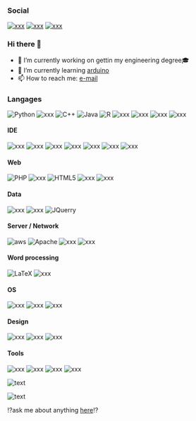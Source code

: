 ### Social
[![xxx](https://img.shields.io/badge/GitHub-181717.svg?style=for-the-badge&logo=GitHub&logoColor=white)](https://github.com/MaxenceRogerieux) [![xxx](https://img.shields.io/badge/LinkedIn-0A66C2.svg?style=for-the-badge&logo=LinkedIn&logoColor=white)](https://www.linkedin.com/in/maxence-rogerieux-2b2110241) [![xxx](https://img.shields.io/badge/Reed_my_CV-111111.svg?style=for-the-badge&logo=readdotcv&color=f10000)](https://github.com/MaxenceRogerieux/MaxenceRogerieux/blob/2fa85d4a95312f7c2554ae38e843beaeea55725b/CV_Stage_M1_Nantes.pdf)

### Hi there 👋

- 🔭 I’m currently working on gettin my engineering degree🎓
- 🌱 I’m currently learning [arduino](https://openclassrooms.com/forum/sujet/mooc-arduino)
- 📫 How to reach me: [e-mail](mailto:maxence.rogerieux@isen-ouest.yncrea.fr)

<!---
Source : https://dev.to/envoy_/150-badges-for-github-pnk
& https://badgen.net
& https://letchap.github.io/2013/03/01/memo-markdown-en-francais/

Site web :
https://img.shields.io/badge/website-000000?style=for-the-badge&logo=About.me&logoColor=white

GitHub:
https://img.shields.io/badge/GitHub-100000?style=for-the-badge&logo=github&logoColor=white

Linkedin :
https://img.shields.io/badge/LinkedIn-0077B5?style=for-the-badge&logo=linkedin&logoColor=white

Linktree :
https://img.shields.io/badge/linktree-39E09B?style=for-the-badge&logo=linktree&logoColor=white

Stack Overflow :
https://img.shields.io/badge/Stack_Overflow-FE7A16?style=for-the-badge&logo=stack-overflow&logoColor=white

Socials

Twitch :
https://img.shields.io/badge/Twitch-9146FF?style=for-the-badge&logo=twitch&logoColor=white

Youtube :
https://img.shields.io/badge/YouTube-FF0000?style=for-the-badge&logo=youtube&logoColor=white

Instagram :
https://img.shields.io/badge/Instagram-E4405F?style=for-the-badge&logo=instagram&logoColor=white

Spotify :
https://img.shields.io/badge/Spotify-1ED760?&style=for-the-badge&logo=spotify&logoColor=white

LANGUAGES

Google Analytics :
https://img.shields.io/badge/Google%20Analytics-E37400?style=for-the-badge&logo=google%20analytics&logoColor=white

RSS :
https://img.shields.io/badge/RSS-FFA500?style=for-the-badge&logo=rss&logoColor=white

Python :
https://img.shields.io/badge/Python-3776AB?style=for-the-badge&logo=python&logoColor=white

HTML :
https://img.shields.io/badge/HTML-239120?style=for-the-badge&logo=html5&logoColor=white

CSS :
https://img.shields.io/badge/CSS-239120?&style=for-the-badge&logo=css3&logoColor=white

JS :
https://img.shields.io/badge/JavaScript-F7DF1E?style=for-the-badge&logo=javascript&logoColor=black

Node JS :
https://img.shields.io/badge/Node.js-43853D?style=for-the-badge&logo=node.js&logoColor=white

HTML5 :
https://img.shields.io/badge/HTML5-E34F26?style=for-the-badge&logo=html5&logoColor=white

CSS3 :
https://img.shields.io/badge/CSS3-1572B6?style=for-the-badge&logo=css3&logoColor=white

Python :
https://img.shields.io/badge/Python-14354C?style=for-the-badge&logo=python&logoColor=white

C :
https://img.shields.io/badge/C-00599C?style=for-the-badge&logo=c&logoColor=white

C++ :
https://img.shields.io/badge/C%2B%2B-00599C?style=for-the-badge&logo=c%2B%2B&logoColor=white

Java :
https://img.shields.io/badge/Java-ED8B00?style=for-the-badge&logo=openjdk&logoColor=white

Php :
https://img.shields.io/badge/PHP-777BB4?style=for-the-badge&logo=php&logoColor=white

Arduino :
https://img.shields.io/badge/Arduino-00979D?style=for-the-badge&logo=Arduino&logoColor=white

Raspberry Pi :
https://img.shields.io/badge/Raspberry%20Pi-A22846?style=for-the-badge&logo=Raspberry%20Pi&logoColor=white

R :
https://img.shields.io/badge/R-276DC3?style=for-the-badge&logo=r&logoColor=white

Swift :
https://img.shields.io/badge/Swift-FA7343?style=for-the-badge&logo=swift&logoColor=white

Markdown :
https://img.shields.io/badge/Markdown-000000?style=for-the-badge&logo=markdown&logoColor=white

React :
https://img.shields.io/badge/React-20232A?style=for-the-badge&logo=react&logoColor=61DAFB

React native :
https://img.shields.io/badge/React_Native-20232A?style=for-the-badge&logo=react&logoColor=61DAFB

Vue js :
https://img.shields.io/badge/Vue.js-35495E?style=for-the-badge&logo=vue.js&logoColor=4FC08D

Angular :
https://img.shields.io/badge/Angular-DD0031?style=for-the-badge&logo=angular&logoColor=white

Angular.JS :
https://img.shields.io/badge/AngularJS-E23237?style=for-the-badge&logo=angularjs&logoColor=white

Bootstrap :
https://img.shields.io/badge/Bootstrap-563D7C?style=for-the-badge&logo=bootstrap&logoColor=white

JQuery :
https://img.shields.io/badge/jQuery-0769AD?style=for-the-badge&logo=jquery&logoColor=white

MySQL :
https://img.shields.io/badge/MySQL-00000F?style=for-the-badge&logo=mysql&logoColor=white
https://img.shields.io/badge/MySQL-005C84?style=for-the-badge&logo=mysql&logoColor=white

Postgresql :
https://img.shields.io/badge/PostgreSQL-316192?style=for-the-badge&logo=postgresql&logoColor=white
https://img.shields.io/badge/PostgreSQL-316192?style=for-the-badge&logo=postgresql&logoColor=white

Oracle :
https://img.shields.io/badge/Oracle-F80000?style=for-the-badge&logo=Oracle&logoColor=white

Unity :
https://img.shields.io/badge/Unity-100000?style=for-the-badge&logo=unity&logoColor=white

AWS :
https://img.shields.io/badge/Amazon_AWS-232F3E?style=for-the-badge&logo=amazon-aws&logoColor=white
https://img.shields.io/badge/Amazon_AWS-FF9900?style=for-the-badge&logo=amazonaws&logoColor=white

Apache :
![Apache](https://img.shields.io/badge/apache-%23D42029.svg?style=for-the-badge&logo=apache&logoColor=white)

LaTex :
![LaTeX](https://img.shields.io/badge/latex-%23008080.svg?style=for-the-badge&logo=latex&logoColor=white)

MICROSOFT

Excel :
https://img.shields.io/badge/Microsoft_Excel-217346?style=for-the-badge&logo=microsoft-excel&logoColor=white

PWP :
https://img.shields.io/badge/Microsoft_PowerPoint-B7472A?style=for-the-badge&logo=microsoft-powerpoint&logoColor=white

Office :
https://img.shields.io/badge/Microsoft_Office-D83B01?style=for-the-badge&logo=microsoft-office&logoColor=white

Word :
https://img.shields.io/badge/Microsoft_Word-2B579A?style=for-the-badge&logo=microsoft-word&logoColor=white

Microsoft :
https://img.shields.io/badge/Microsoft-666666?style=for-the-badge&logo=microsoft&logoColor=white

Powershell :
https://img.shields.io/badge/Powershell-2CA5E0?style=for-the-badge&logo=powershell&logoColor=white


OS
Debian :
https://img.shields.io/badge/Debian-A81D33?style=for-the-badge&logo=debian&logoColor=white

IOS :
https://img.shields.io/badge/iOS-000000?style=for-the-badge&logo=ios&logoColor=white

Linux :
https://img.shields.io/badge/Linux-FCC624?style=for-the-badge&logo=linux&logoColor=black

Mac OS :
https://img.shields.io/badge/mac%20os-000000?style=for-the-badge&logo=apple&logoColor=white

Windows :
https://img.shields.io/badge/Windows-0078D6?style=for-the-badge&logo=windows&logoColor=white

Design

AI :
https://img.shields.io/badge/Adobe%20Illustrator-FF9A00?style=for-the-badge&logo=adobe%20illustrator&logoColor=white

PS :
https://img.shields.io/badge/Adobe%20Photoshop-31A8FF?style=for-the-badge&logo=Adobe%20Photoshop&logoColor=black

Premiere :
https://img.shields.io/badge/Adobe%20Premiere%20Pro-9999FF?style=for-the-badge&logo=Adobe%20Premiere%20Pro&logoColor=white

Canva :
https://img.shields.io/badge/Canva-%2300C4CC.svg?&style=for-the-badge&logo=Canva&logoColor=white

Figma :
https://img.shields.io/badge/Figma-F24E1E?style=for-the-badge&logo=figma&logoColor=white

Education

Duolingo :
https://img.shields.io/badge/Duolingo-58CC02?style=for-the-badge&logo=Duolingo&logoColor=white

IDE

Android Studio :
https://img.shields.io/badge/Android_Studio-3DDC84?style=for-the-badge&logo=android-studio&logoColor=white

Clion :
https://img.shields.io/badge/CLion-000000?style=for-the-badge&logo=clion&logoColor=white

Colab :
https://img.shields.io/badge/Colab-F9AB00?style=for-the-badge&logo=googlecolab&color=525252

Eclipse :
https://img.shields.io/badge/Eclipse-2C2255?style=for-the-badge&logo=eclipse&logoColor=white

Intellij IDEA :
https://img.shields.io/badge/IntelliJ_IDEA-000000.svg?style=for-the-badge&logo=intellij-idea&logoColor=white

NotePad++ :
https://img.shields.io/badge/Notepad++-90E59A.svg?style=for-the-badge&logo=notepad%2B%2B&logoColor=black

PHP storm :
http://img.shields.io/badge/-PHPStorm-181717?style=for-the-badge&logo=phpstorm&logoColor=white

Pycharm :
https://img.shields.io/badge/PyCharm-000000.svg?&style=for-the-badge&logo=PyCharm&logoColor=white

Rstudio :
https://img.shields.io/badge/RStudio-75AADB?style=for-the-badge&logo=RStudio&logoColor=white

VSCode :
https://img.shields.io/badge/Visual_Studio_Code-0078D4?style=for-the-badge&logo=visual%20studio%20code&logoColor=white

App

Notion :
https://img.shields.io/badge/Notion-000000?style=for-the-badge&logo=notion&logoColor=white

Overleaf :
https://img.shields.io/badge/Overleaf-47A141?style=for-the-badge&logo=Overleaf&logoColor=white

Prezi :
https://img.shields.io/badge/Prezi-3181FF?style=for-the-badge&logo=prezi&logoColor=white

Trello :
https://img.shields.io/badge/Trello-0052CC?style=for-the-badge&logo=trello&logoColor=white

GIT :
https://img.shields.io/badge/GIT-E44C30?style=for-the-badge&logo=git&logoColor=white

Others

build with love : http://ForTheBadge.com/images/badges/built-with-love.svg
ask me anything : https://img.shields.io/badge/Ask%20me-anything-1abc9c.svg
folower : https://img.shields.io/github/followers/{username}.svg?style=social&label=Follow&maxAge=2592000
stats graph : https://github-readme-stats.vercel.app/api?username={username}&theme=blue-green
stats : https://github-readme-stats.vercel.app/api/top-langs/?username={username}&theme=blue-green
stats : https://starchart.cc/{username}/{repo}.svg

watch : https://img.shields.io/github/watchers/{username}/{repo-name}.svg
stars : https://img.shields.io/github/stars/{username}/{repo-name}.svg
fork : https://img.shields.io/github/forks/{username}/{repo-name}.svg
DL : https://img.shields.io/github/downloads/{username}/{repo-name}/total.svg

Pull :
https://img.shields.io/github/issues-pr/{username}/{repo-name}.svg
https://img.shields.io/github/issues-pr-closed/{username}/{repo-name}.svg

Issues :
https://img.shields.io/github/issues/{username}/{repo-name}.svg
https://img.shields.io/github/issues-closed/{username}/{repo-name}.svg


-->
### Langages
![Python](https://img.shields.io/badge/Python-14354C?style=for-the-badge&logo=python&logoColor=white) ![xxx](https://img.shields.io/badge/C-A8B9CC.svg?style=for-the-badge&logo=C&logoColor=black) ![C++](https://img.shields.io/badge/C%2B%2B-00599C?style=for-the-badge&logo=c%2B%2B&logoColor=white) ![Java](https://img.shields.io/badge/Java-ED8B00?style=for-the-badge&logo=openjdk&logoColor=white) ![R](https://img.shields.io/badge/R-276DC3.svg?style=for-the-badge&logo=R&logoColor=white) ![xxx](https://img.shields.io/badge/STMicroelectronics-03234B.svg?style=for-the-badge&logo=STMicroelectronics&logoColor=white) ![xxx](https://img.shields.io/badge/Qt-41CD52.svg?style=for-the-badge&logo=Qt&logoColor=white) ![xxx](https://img.shields.io/badge/Processing%20Foundation-006699.svg?style=for-the-badge&logo=Processing-Foundation&logoColor=white) ![xxx](https://img.shields.io/badge/Debian-A81D33.svg?style=for-the-badge&logo=Debian&logoColor=white)
#### IDE
![xxx](https://img.shields.io/badge/JetBrains-000000.svg?style=for-the-badge&logo=JetBrains&logoColor=white) ![xxx](https://img.shields.io/badge/Visual%20Studio%20Code-007ACC.svg?style=for-the-badge&logo=Visual-Studio-Code&logoColor=white) ![xxx](https://img.shields.io/badge/RStudio-75AADB.svg?style=for-the-badge&logo=RStudio&logoColor=white) ![xxx](https://img.shields.io/badge/Google%20Colab-F9AB00.svg?style=for-the-badge&logo=Google-Colab&logoColor=white) ![xxx](https://img.shields.io/badge/Overleaf-47A141.svg?style=for-the-badge&logo=Overleaf&logoColor=white) ![xxx](https://img.shields.io/badge/Notepad++-90E59A.svg?style=for-the-badge&logo=Notepad++&logoColor=black) ![xxx](https://img.shields.io/badge/Eclipse-2C2255?style=for-the-badge&logo=eclipse&logoColor=white)
#### Web
![PHP](https://img.shields.io/badge/PHP-777BB4.svg?style=for-the-badge&logo=PHP&logoColor=white) ![xxx](https://img.shields.io/badge/JavaScript-F7DF1E.svg?style=for-the-badge&logo=JavaScript&logoColor=black) ![HTML5](https://img.shields.io/badge/HTML5-E34F26.svg?style=for-the-badge&logo=HTML5&logoColor=white) ![xxx](https://img.shields.io/badge/CSS3-1572B6.svg?style=for-the-badge&logo=CSS3&logoColor=white) ![xxx](https://img.shields.io/badge/Bootstrap-7952B3.svg?style=for-the-badge&logo=Bootstrap&logoColor=white) 
#### Data
![xxx](https://img.shields.io/badge/MySQL-4479A1.svg?style=for-the-badge&logo=MySQL&logoColor=white) ![xxx](https://img.shields.io/badge/PostgreSQL-4169E1.svg?style=for-the-badge&logo=PostgreSQL&logoColor=white) ![JQuerry](https://img.shields.io/badge/jQuery-0769AD?style=for-the-badge&logo=jquery&logoColor=white)
#### Server / Network
![aws](https://img.shields.io/badge/Amazon%20AWS-232F3E.svg?style=for-the-badge&logo=Amazon-AWS&logoColor=white) ![Apache](https://img.shields.io/badge/Apache-D22128.svg?style=for-the-badge&logo=Apache&logoColor=white) ![xxx](https://img.shields.io/badge/Wireshark-1679A7.svg?style=for-the-badge&logo=Wireshark&logoColor=white) ![xxx](https://img.shields.io/badge/Cisco-1BA0D7.svg?style=for-the-badge&logo=Cisco&logoColor=white)
#### Word processing
![LaTeX](https://img.shields.io/badge/latex-%23008080.svg?style=for-the-badge&logo=latex&logoColor=white) ![xxx](https://img.shields.io/badge/Markdown-000000.svg?style=for-the-badge&logo=Markdown&logoColor=white)
#### OS
![xxx](https://img.shields.io/badge/Linux-FCC624.svg?style=for-the-badge&logo=Linux&logoColor=black) ![xxx](https://img.shields.io/badge/Windows-0078D4.svg?style=for-the-badge&logo=Windows&logoColor=white) ![xxx](https://img.shields.io/badge/Android-3DDC84.svg?style=for-the-badge&logo=Android&logoColor=white)
#### Design
![xxx](https://img.shields.io/badge/Figma-F24E1E.svg?style=for-the-badge&logo=Figma&logoColor=white) ![xxx](https://img.shields.io/badge/Adobe%20Illustrator-FF9A00.svg?style=for-the-badge&logo=Adobe-Illustrator&logoColor=white) ![xxx](![xxx](https://img.shields.io/badge/Canva-%2300C4CC.svg?&style=for-the-badge&logo=Canva&logoColor=white))
#### Tools
![xxx](https://img.shields.io/badge/Git-F05032.svg?style=for-the-badge&logo=Git&logoColor=white) ![xxx](https://img.shields.io/badge/Trello-0052CC.svg?style=for-the-badge&logo=Trello&logoColor=white) ![xxx](https://img.shields.io/badge/Prezi-3181FF?style=for-the-badge&logo=prezi&logoColor=white) ![xxx](https://img.shields.io/badge/Notion-000000?style=for-the-badge&logo=notion&logoColor=white)

<!---
Good themes :
gruvbox_light
vue
buefy
great-gatsby
slateorange
ambient_gradient
-->

![text](https://github-readme-stats.vercel.app/api?username=MaxenceRogerieux&theme=gruvbox_light "stats")

![text](https://github-readme-stats.vercel.app/api/top-langs/?username=MaxenceRogerieux&layout=compact&theme=gruvbox_light)

<!---
![text](https://github-readme-stats.vercel.app/api?username=MaxenceRogerieux&theme=vue "stats")
![text](https://github-readme-stats.vercel.app/api?username=MaxenceRogerieux&theme=buefy "stats")
![text](https://github-readme-stats.vercel.app/api?username=MaxenceRogerieux&theme=slateorange "stats")
![text](https://github-readme-stats.vercel.app/api?username=MaxenceRogerieux&theme=ambient_gradient "stats")
![text](https://github-readme-stats.vercel.app/api?username=MaxenceRogerieux&theme=great-gatsby "stats")
![text](https://github-readme-stats.vercel.app/api/top-langs/?username=MaxenceRogerieux&theme=great-gatsby "stats")
-->

⁉️ask me about anything [here](https://github.com/MaxenceRogerieux/MaxenceRogerieux/issues "Report an issue")⁉️
